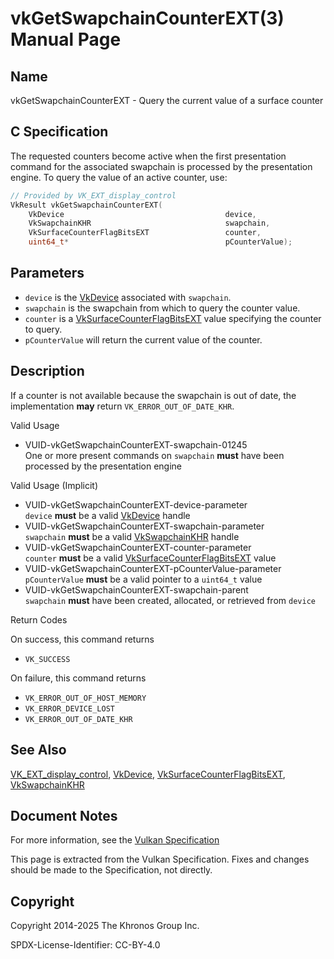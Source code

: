 # vkGetSwapchainCounterEXT(3) Manual Page

## Name

vkGetSwapchainCounterEXT - Query the current value of a surface counter



## [](#_c_specification)C Specification

The requested counters become active when the first presentation command for the associated swapchain is processed by the presentation engine. To query the value of an active counter, use:

```c++
// Provided by VK_EXT_display_control
VkResult vkGetSwapchainCounterEXT(
    VkDevice                                    device,
    VkSwapchainKHR                              swapchain,
    VkSurfaceCounterFlagBitsEXT                 counter,
    uint64_t*                                   pCounterValue);
```

## [](#_parameters)Parameters

- `device` is the [VkDevice](https://registry.khronos.org/vulkan/specs/latest/man/html/VkDevice.html) associated with `swapchain`.
- `swapchain` is the swapchain from which to query the counter value.
- `counter` is a [VkSurfaceCounterFlagBitsEXT](https://registry.khronos.org/vulkan/specs/latest/man/html/VkSurfaceCounterFlagBitsEXT.html) value specifying the counter to query.
- `pCounterValue` will return the current value of the counter.

## [](#_description)Description

If a counter is not available because the swapchain is out of date, the implementation **may** return `VK_ERROR_OUT_OF_DATE_KHR`.

Valid Usage

- [](#VUID-vkGetSwapchainCounterEXT-swapchain-01245)VUID-vkGetSwapchainCounterEXT-swapchain-01245  
  One or more present commands on `swapchain` **must** have been processed by the presentation engine

Valid Usage (Implicit)

- [](#VUID-vkGetSwapchainCounterEXT-device-parameter)VUID-vkGetSwapchainCounterEXT-device-parameter  
  `device` **must** be a valid [VkDevice](https://registry.khronos.org/vulkan/specs/latest/man/html/VkDevice.html) handle
- [](#VUID-vkGetSwapchainCounterEXT-swapchain-parameter)VUID-vkGetSwapchainCounterEXT-swapchain-parameter  
  `swapchain` **must** be a valid [VkSwapchainKHR](https://registry.khronos.org/vulkan/specs/latest/man/html/VkSwapchainKHR.html) handle
- [](#VUID-vkGetSwapchainCounterEXT-counter-parameter)VUID-vkGetSwapchainCounterEXT-counter-parameter  
  `counter` **must** be a valid [VkSurfaceCounterFlagBitsEXT](https://registry.khronos.org/vulkan/specs/latest/man/html/VkSurfaceCounterFlagBitsEXT.html) value
- [](#VUID-vkGetSwapchainCounterEXT-pCounterValue-parameter)VUID-vkGetSwapchainCounterEXT-pCounterValue-parameter  
  `pCounterValue` **must** be a valid pointer to a `uint64_t` value
- [](#VUID-vkGetSwapchainCounterEXT-swapchain-parent)VUID-vkGetSwapchainCounterEXT-swapchain-parent  
  `swapchain` **must** have been created, allocated, or retrieved from `device`

Return Codes

On success, this command returns

- `VK_SUCCESS`

On failure, this command returns

- `VK_ERROR_OUT_OF_HOST_MEMORY`
- `VK_ERROR_DEVICE_LOST`
- `VK_ERROR_OUT_OF_DATE_KHR`

## [](#_see_also)See Also

[VK\_EXT\_display\_control](https://registry.khronos.org/vulkan/specs/latest/man/html/VK_EXT_display_control.html), [VkDevice](https://registry.khronos.org/vulkan/specs/latest/man/html/VkDevice.html), [VkSurfaceCounterFlagBitsEXT](https://registry.khronos.org/vulkan/specs/latest/man/html/VkSurfaceCounterFlagBitsEXT.html), [VkSwapchainKHR](https://registry.khronos.org/vulkan/specs/latest/man/html/VkSwapchainKHR.html)

## [](#_document_notes)Document Notes

For more information, see the [Vulkan Specification](https://registry.khronos.org/vulkan/specs/latest/html/vkspec.html#vkGetSwapchainCounterEXT)

This page is extracted from the Vulkan Specification. Fixes and changes should be made to the Specification, not directly.

## [](#_copyright)Copyright

Copyright 2014-2025 The Khronos Group Inc.

SPDX-License-Identifier: CC-BY-4.0